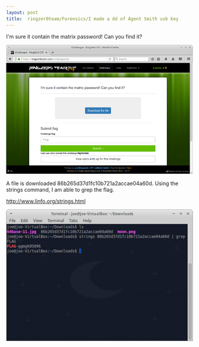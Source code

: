 ```yaml
---
layout: post
title: 	ringzer0team/Forensics/I made a dd of Agent Smith usb key
---
```


I'm sure it contain the matrix password! Can you find it? 


![Image description](/images/agentsmithscreen.png)

A file is downloaded 86b265d37d1fc10b721a2accae04a60d. Using the strings command, I am able to grep the flag. 

http://www.linfo.org/strings.html

![Image description](/images/agentsmith1.png)
